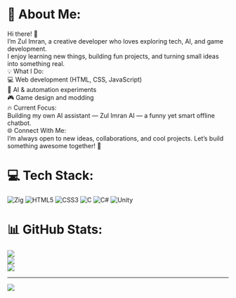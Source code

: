 # 💫 About Me:
Hi there! 👋<br>I’m Zul Imran, a creative developer who loves exploring tech, AI, and game development.<br>I enjoy learning new things, building fun projects, and turning small ideas into something real.<br>💡 What I Do:<br>💻 Web development (HTML, CSS, JavaScript)<br>🤖 AI & automation experiments<br>🎮 Game design and modding<br>🔥 Current Focus:<br>Building my own AI assistant — Zul Imran AI — a funny yet smart offline chatbot.<br>🌐 Connect With Me:<br>I’m always open to new ideas, collaborations, and cool projects. Let’s build something awesome together! 🚀


# 💻 Tech Stack:
![Zig](https://img.shields.io/badge/Zig-%23F7A41D.svg?style=for-the-badge&logo=zig&logoColor=white) ![HTML5](https://img.shields.io/badge/html5-%23E34F26.svg?style=for-the-badge&logo=html5&logoColor=white) ![CSS3](https://img.shields.io/badge/css3-%231572B6.svg?style=for-the-badge&logo=css3&logoColor=white) ![C](https://img.shields.io/badge/c-%2300599C.svg?style=for-the-badge&logo=c&logoColor=white) ![C#](https://img.shields.io/badge/c%23-%23239120.svg?style=for-the-badge&logo=csharp&logoColor=white) ![Unity](https://img.shields.io/badge/unity-%23000000.svg?style=for-the-badge&logo=unity&logoColor=white)
# 📊 GitHub Stats:
![](https://github-readme-stats.vercel.app/api?username=Zulimran&theme=date_night&hide_border=false&include_all_commits=false&count_private=false)<br/>
![](https://nirzak-streak-stats.vercel.app/?user=Zulimran&theme=date_night&hide_border=false)<br/>
![](https://github-readme-stats.vercel.app/api/top-langs/?username=Zulimran&theme=date_night&hide_border=false&include_all_commits=false&count_private=false&layout=compact)

---
[![](https://visitcount.itsvg.in/api?id=Zulimran&icon=0&color=0)](https://visitcount.itsvg.in)

<!-- Proudly created with GPRM ( https://gprm.itsvg.in ) -->
